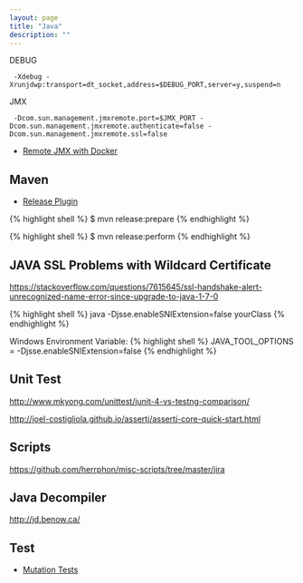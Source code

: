 ```yaml
---
layout: page
title: "Java"
description: ""
---
```








DEBUG
<pre><code> -Xdebug -Xrunjdwp:transport=dt_socket,address=$DEBUG_PORT,server=y,suspend=n </code></pre>

JMX
<pre><code> -Dcom.sun.management.jmxremote.port=$JMX_PORT -Dcom.sun.management.jmxremote.authenticate=false -Dcom.sun.management.jmxremote.ssl=false </code></pre>





* [Remote JMX with Docker](https://ptmccarthy.github.io/2014/07/24/remote-jmx-with-docker/
)






## Maven

* [Release Plugin](https://maven.apache.org/maven-release/maven-release-plugin/)

{% highlight shell %}
$ mvn release:prepare
{% endhighlight %}

{% highlight shell %}
$ mvn release:perform
{% endhighlight %}



## JAVA SSL Problems with Wildcard Certificate

https://stackoverflow.com/questions/7615645/ssl-handshake-alert-unrecognized-name-error-since-upgrade-to-java-1-7-0


{% highlight shell %}
java -Djsse.enableSNIExtension=false yourClass
{% endhighlight %}


Windows Environment Variable:
{% highlight shell %}
JAVA_TOOL_OPTIONS = -Djsse.enableSNIExtension=false
{% endhighlight %}



## Unit Test

<http://www.mkyong.com/unittest/junit-4-vs-testng-comparison/>

<http://joel-costigliola.github.io/assertj/assertj-core-quick-start.html>




## Scripts

<https://github.com/herrphon/misc-scripts/tree/master/jira>



## Java Decompiler

http://jd.benow.ca/



## Test

* [Mutation Tests](http://pitest.org/)

